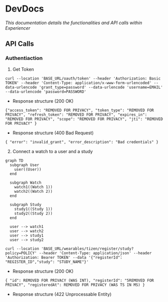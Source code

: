# DevDocs

_This documentation details the functionalities and API calls within Experiencer_

## API Calls

### Authentiaction

1. Get Token

`curl --location 'BASE_URL/oauth/token'
--header 'Authorization: Basic TOKEN'
--header 'Content-Type: application/x-www-form-urlencoded'
--data-urlencode 'grant_type=password'
--data-urlencode 'username=EMAIL'
--data-urlencode 'password=PASSWORD'`

- Response structure (200 OK)

`{"access_token": "REMOVED FOR PRIVACY",
"token_type": "REMOVED FOR PRIVACY",
"refresh_token": "REMOVED FOR PRIVACY",
"expires_in": "REMOVED FOR PRIVACY",
"scope": "REMOVED FOR PRIVACY",
"jti": "REMOVED FOR PRIVACY"
}`

- Response structure (400 Bad Request)

`{
    "error": "invalid_grant",
    "error_description": "Bad credentials"
}`

2. Connect a watch to a user and a study

```mermaid
graph TD
  subgraph User
    user((User))
  end

  subgraph Watch
    watch1((Watch 1))
    watch2((Watch 2))
  end

  subgraph Study
    study1((Study 1))
    study2((Study 2))
  end

  user --> watch1
  user --> watch2
  user --> study1
  user --> study2
```

`curl --location 'BASE_URL/wearables/tizen/register/study?policy=POLICY'
--header 'Content-Type: application/json'
--header 'Authorization: Bearer TOKEN'
--data '{"registerId": "REGISTER_ID","study": "STUDY_NAME"}'`

- Response structure (200 OK)

`{
    "id": REMOVED FOR PRIVACY (WAS INT),
    "registerId": "5REMOVED FOR PRIVACY",
    "registeredAt": REMOVED FOR PRIVACY (WAS TS IN MS)
}`

- Response structure (422 Unprocessable Entity)
